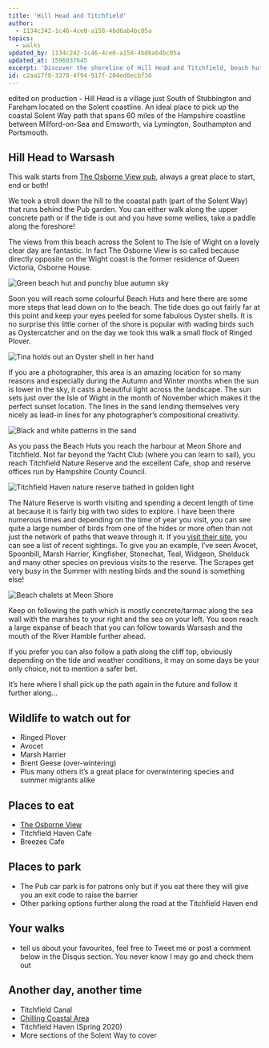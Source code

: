 ```yaml
---
title: 'Hill Head and Titchfield'
author:
  - 1134c242-1c46-4ce0-a158-4bd6ab4bc05a
topics:
  - walks
updated_by: 1134c242-1c46-4ce0-a158-4bd6ab4bc05a
updated_at: 1596037645
excerpt: 'Discover the shoreline of Hill Head and Titchfield, beach huts and migratory birds as we take a walk along the Solent Way'
id: c2aa17f8-3378-4f94-917f-204ed8ecbf36
---
```

edited on production - Hill Head is a village just South of Stubbington and Fareham located on the Solent coastline. An ideal place to pick up the coastal Solent Way path that spans 60 miles of the Hampshire coastline between Milford-on-Sea and Emsworth, via Lymington, Southampton and Portsmouth.

## Hill Head to Warsash
This walk starts from [The Osborne View pub](https://www.osborneviewhillhead.co.uk/ "The Osborne View, Hill Head"), always a great place to start, end or both!

We took a stroll down the hill to the coastal path (part of the Solent Way) that runs behind the Pub garden. You can either walk along the upper concrete path or if the tide is out and you have some wellies, take a paddle along the foreshore!

The views from this beach across the Solent to The Isle of Wight on a lovely clear day are fantastic. In fact The Osborne View is so called because directly opposite on the Wight coast is the former residence of Queen Victoria, Osborne House.

![Green beach hut and punchy blue autumn sky](/assets/content/hut.jpeg)

Soon you will reach some colourful Beach Huts and here there are some more steps that lead down on to the beach. The tide does go out fairly far at this point and keep your eyes peeled for some fabulous Oyster shells. It is no surprise this little corner of the shore is popular with wading birds such as Oystercatcher and on the day we took this walk a small flock of Ringed Plover.

![Tina holds out an Oyster shell in her hand](/assets/content//oyster.jpeg)

If you are a photographer, this area is an amazing location for so many reasons and especially during the Autumn and Winter months when the sun is lower in the sky, it casts a beautiful light across the landscape. The sun sets just over the Isle of Wight in the month of November which makes it the perfect sunset location. The lines in the sand lending themselves very nicely as lead-in lines for any photographer’s compositional creativity.

![Black and white patterns in the sand](/assets/content//patterns.jpeg)

As you pass the Beach Huts you reach the harbour at Meon Shore and Titchfield. Not far beyond the Yacht Club (where you can learn to sail), you reach Titchfield Nature Reserve and the excellent Cafe, shop and reserve offices run by Hampshire County Council.

![Titchfield Haven nature reserve bathed in golden light](/assets/content//titchfieldhaven.jpeg)

The Nature Reserve is worth visiting and spending a decent length of time at because it is fairly big with two sides to explore. I have been there numerous times and depending on the time of year you visit, you can see quite a large number of birds from one of the hides or more often than not just the network of paths that weave through it. If you [visit their site](https://www.hants.gov.uk/thingstodo/countryparks/titchfield/explore), you can see a list of recent sightings. To give you an example, I’ve seen Avocet, Spoonbill, Marsh Harrier, Kingfisher, Stonechat, Teal, Widgeon, Shelduck and many other species on previous visits to the reserve. The Scrapes get very busy in the Summer with nesting birds and the sound is something else!

![Beach chalets at Meon Shore](/assets/content//Huts.jpeg)

Keep on following the path which is mostly concrete/tarmac along the sea wall with the marshes to your right and the sea on your left. You soon reach a large expanse of beach that you can follow towards Warsash and the mouth of the River Hamble further ahead.

If you prefer you can also follow a path along the cliff top, obviously depending on the tide and weather conditions, it may on some days be your only choice, not to mention a safer bet.

It’s here where I shall pick up the path again in the future and follow it further along...

## Wildlife to watch out for
- Ringed Plover
- Avocet
- Marsh Harrier
- Brent Geese (over-wintering)
- Plus many others it’s a great place for overwintering species and summer migrants alike

## Places to eat
- [The Osborne View](https://www.osborneviewhillhead.co.uk/ "The Osborne View, Hill Head")
- Titchfield Haven Cafe
- Breezes Cafe

## Places to park
- The Pub car park is for patrons only but if you eat there they  will give you an exit code to raise the barrier
- Other parking options further along the road at the Titchfield Haven end

## Your walks
- tell us about your favourites, feel free to Tweet me or post a comment below in the Disqus section. You never know I may go and check them out

## Another day, another time
- Titchfield Canal
- [Chilling Coastal Area](https://www.hants.gov.uk/thingstodo/countryside/finder/chilling)
- Titchfield Haven (Spring 2020)
- More sections of the Solent Way to cover